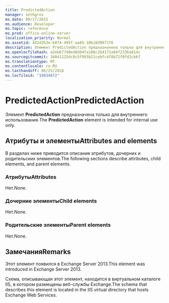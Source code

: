 ```yaml
---
title: PredictedAction
manager: sethgros
ms.date: 09/17/2015
ms.audience: Developer
ms.topic: reference
ms.prod: office-online-server
localization_priority: Normal
ms.assetid: 442d353e-b074-495f-aa85-10b10d9071f6
description: Элемент PredictedAction предназначена только для внутреннего использования.
ms.openlocfilehash: a2eb67740ed8d94fa106c2b4171a04f2336a614c
ms.sourcegitcommit: 34041125dc8c5f993b21cebfc4f8b72f0fd2cb6f
ms.translationtype: MT
ms.contentlocale: ru-RU
ms.lasthandoff: 06/25/2018
ms.locfileid: "19834872"
---
```

# <a name="predictedaction"></a><span data-ttu-id="2496c-103">PredictedAction</span><span class="sxs-lookup"><span data-stu-id="2496c-103">PredictedAction</span></span>

<span data-ttu-id="2496c-104">Элемент **PredictedAction** предназначена только для внутреннего использования.</span><span class="sxs-lookup"><span data-stu-id="2496c-104">The **PredictedAction** element is intended for internal use only.</span></span> 

## <a name="attributes-and-elements"></a><span data-ttu-id="2496c-105">Атрибуты и элементы</span><span class="sxs-lookup"><span data-stu-id="2496c-105">Attributes and elements</span></span>

<span data-ttu-id="2496c-106">В разделах ниже приводится описание атрибутов, дочерних и родительских элементов.</span><span class="sxs-lookup"><span data-stu-id="2496c-106">The following sections describe attributes, child elements, and parent elements.</span></span>
  
### <a name="attributes"></a><span data-ttu-id="2496c-107">Атрибуты</span><span class="sxs-lookup"><span data-stu-id="2496c-107">Attributes</span></span>

<span data-ttu-id="2496c-108">Нет.</span><span class="sxs-lookup"><span data-stu-id="2496c-108">None.</span></span>
  
### <a name="child-elements"></a><span data-ttu-id="2496c-109">Дочерние элементы</span><span class="sxs-lookup"><span data-stu-id="2496c-109">Child elements</span></span>

<span data-ttu-id="2496c-110">Нет.</span><span class="sxs-lookup"><span data-stu-id="2496c-110">None.</span></span>
  
### <a name="parent-elements"></a><span data-ttu-id="2496c-111">Родительские элементы</span><span class="sxs-lookup"><span data-stu-id="2496c-111">Parent elements</span></span>

<span data-ttu-id="2496c-112">Нет.</span><span class="sxs-lookup"><span data-stu-id="2496c-112">None.</span></span>
  
## <a name="remarks"></a><span data-ttu-id="2496c-113">Замечания</span><span class="sxs-lookup"><span data-stu-id="2496c-113">Remarks</span></span>

<span data-ttu-id="2496c-114">Этот элемент появился в Exchange Server 2013.</span><span class="sxs-lookup"><span data-stu-id="2496c-114">This element was introduced in Exchange Server 2013.</span></span>
  
<span data-ttu-id="2496c-115">Схема, описывающая этот элемент, находится в виртуальном каталоге IIS, в котором размещены веб-службы Exchange.</span><span class="sxs-lookup"><span data-stu-id="2496c-115">The schema that describes this element is located in the IIS virtual directory that hosts Exchange Web Services.</span></span>
  

